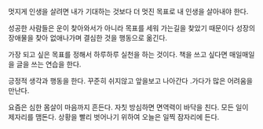 
멋지게 인생을 살려면
내가 기대하는 것보다 더 멋진 목표로
내 인생을 살아내야 한다.

성공한 사람들은 운이 찾아와서가 아니라 
목표를 세워 가는길을 찾았기 때문이다
성장의 장애물을 찾아 없애나가며
결심한 것을 행동으로 옮긴다.

가장 되고 싶은 목표를 정해서
하루하루 실천을 하는 것이다.
책을 쓰고 싶다면 매일매일을
글을 쓰는 연습을 한다.

긍정적 생각과 행동을 한다.
꾸준히 쉬지않고 앞을보고 나아간다
.가다가 많은 어려움을 만난다.

요즘은 심한 몸살이 마음까지 흔든다.
자칫 방심하면 면역력이 바닥을 친다.
모든 일이 제자리를 맴돈다.
상황을 빨리 벗어나기 위하여 
오늘은 일찍 잠자리에 든다.









`	`


